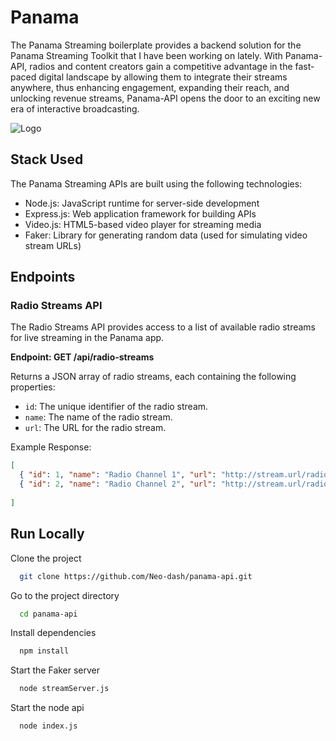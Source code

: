 
# Panama


The Panama Streaming boilerplate provides a backend solution for the Panama Streaming Toolkit that I have been working on lately.
With Panama-API, radios and content creators gain a competitive advantage in the fast-paced digital landscape by allowing them to integrate their streams anywhere, thus enhancing engagement, expanding their reach, and unlocking revenue streams, Panama-API opens the door to an exciting new era of interactive broadcasting.




![Logo](https://image.winudf.com/v2/image1/bWl2LmFzdHVkaW9faWNvbl8xNTk2NzkyNzM3XzA0NA/icon.png?w=184&fakeurl=1)


## Stack Used

The Panama Streaming APIs are built using the following technologies:

- Node.js: JavaScript runtime for server-side development
- Express.js: Web application framework for building APIs
- Video.js: HTML5-based video player for streaming media
- Faker: Library for generating random data (used for simulating video stream URLs)

## Endpoints

### Radio Streams API

The Radio Streams API provides access to a list of available radio streams for live streaming in the Panama app.

**Endpoint: GET /api/radio-streams**

Returns a JSON array of radio streams, each containing the following properties:
- `id`: The unique identifier of the radio stream.
- `name`: The name of the radio stream.
- `url`: The URL for the radio stream.

Example Response:
```json
[
  { "id": 1, "name": "Radio Channel 1", "url": "http://stream.url/radio1" },
  { "id": 2, "name": "Radio Channel 2", "url": "http://stream.url/radio2" },
  
]
```

## Run Locally

Clone the project

```bash
  git clone https://github.com/Neo-dash/panama-api.git
```

Go to the project directory

```bash
  cd panama-api
```

Install dependencies

```bash
  npm install
```


Start the Faker server

```bash
  node streamServer.js
```
Start the node api

```bash
  node index.js
```
